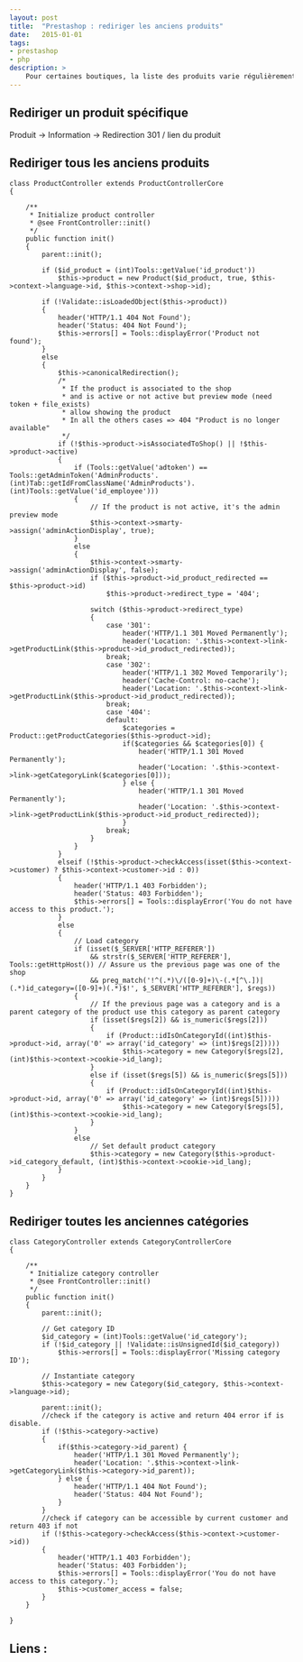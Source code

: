 ```yaml
---
layout: post
title:  "Prestashop : rediriger les anciens produits"
date:   2015-01-01
tags:
- prestashop
- php 
description: >
    Pour certaines boutiques, la liste des produits varie régulièrement : de nouveaux produits font leur apparition, et d'autres disparaissent. La suppression d'un produit pose problème en terme de référencement, en cela qu'elle génère une erreur 404. Voyons comment rediriger ces pages automatiquement.
---
```


## Rediriger un produit spécifique

Produit -> Information -> Redirection
301 / lien du produit

## Rediriger tous les anciens produits

	class ProductController extends ProductControllerCore
	{

		/**
		 * Initialize product controller
		 * @see FrontController::init()
		 */
		public function init()
		{
			parent::init();

			if ($id_product = (int)Tools::getValue('id_product'))
				$this->product = new Product($id_product, true, $this->context->language->id, $this->context->shop->id);

			if (!Validate::isLoadedObject($this->product))
			{
				header('HTTP/1.1 404 Not Found');
				header('Status: 404 Not Found');
				$this->errors[] = Tools::displayError('Product not found');
			}
			else
			{
				$this->canonicalRedirection();
				/*
				 * If the product is associated to the shop
				 * and is active or not active but preview mode (need token + file_exists)
				 * allow showing the product
				 * In all the others cases => 404 "Product is no longer available"
				 */
				if (!$this->product->isAssociatedToShop() || !$this->product->active)
				{
					if (Tools::getValue('adtoken') == Tools::getAdminToken('AdminProducts'.(int)Tab::getIdFromClassName('AdminProducts').(int)Tools::getValue('id_employee')))
					{
						// If the product is not active, it's the admin preview mode
						$this->context->smarty->assign('adminActionDisplay', true);
					}
					else
					{
						$this->context->smarty->assign('adminActionDisplay', false);
						if ($this->product->id_product_redirected == $this->product->id)
							$this->product->redirect_type = '404';

						switch ($this->product->redirect_type)
						{
							case '301':
								header('HTTP/1.1 301 Moved Permanently');
								header('Location: '.$this->context->link->getProductLink($this->product->id_product_redirected));
							break;
							case '302':
								header('HTTP/1.1 302 Moved Temporarily');
								header('Cache-Control: no-cache');
								header('Location: '.$this->context->link->getProductLink($this->product->id_product_redirected));
							break;
							case '404':
							default:
								$categories = Product::getProductCategories($this->product->id);
								if($categories && $categories[0]) {
									header('HTTP/1.1 301 Moved Permanently');
									header('Location: '.$this->context->link->getCategoryLink($categories[0]));
								} else {
									header('HTTP/1.1 301 Moved Permanently');
									header('Location: '.$this->context->link->getProductLink($this->product->id_product_redirected));
								}
							break;
						}
					}
				}
				elseif (!$this->product->checkAccess(isset($this->context->customer) ? $this->context->customer->id : 0))
				{
					header('HTTP/1.1 403 Forbidden');
					header('Status: 403 Forbidden');
					$this->errors[] = Tools::displayError('You do not have access to this product.');
				}
				else
				{
					// Load category
					if (isset($_SERVER['HTTP_REFERER'])
						&& strstr($_SERVER['HTTP_REFERER'], Tools::getHttpHost()) // Assure us the previous page was one of the shop
						&& preg_match('!^(.*)\/([0-9]+)\-(.*[^\.])|(.*)id_category=([0-9]+)(.*)$!', $_SERVER['HTTP_REFERER'], $regs))
					{
						// If the previous page was a category and is a parent category of the product use this category as parent category
						if (isset($regs[2]) && is_numeric($regs[2]))
						{
							if (Product::idIsOnCategoryId((int)$this->product->id, array('0' => array('id_category' => (int)$regs[2]))))
								$this->category = new Category($regs[2], (int)$this->context->cookie->id_lang);
						}
						else if (isset($regs[5]) && is_numeric($regs[5]))
						{
							if (Product::idIsOnCategoryId((int)$this->product->id, array('0' => array('id_category' => (int)$regs[5]))))
								$this->category = new Category($regs[5], (int)$this->context->cookie->id_lang);
						}
					}
					else
						// Set default product category
						$this->category = new Category($this->product->id_category_default, (int)$this->context->cookie->id_lang);
				}
			}
		}
	}

## Rediriger toutes les anciennes catégories

	class CategoryController extends CategoryControllerCore
	{

	    /**
	     * Initialize category controller
	     * @see FrontController::init()
	     */
	    public function init()
	    {
	        parent::init();

	        // Get category ID
	        $id_category = (int)Tools::getValue('id_category');
	        if (!$id_category || !Validate::isUnsignedId($id_category))
	            $this->errors[] = Tools::displayError('Missing category ID');

	        // Instantiate category
	        $this->category = new Category($id_category, $this->context->language->id);

	        parent::init();
	        //check if the category is active and return 404 error if is disable.
	        if (!$this->category->active)
	        {
	            if($this->category->id_parent) {
	                header('HTTP/1.1 301 Moved Permanently');
	                header('Location: '.$this->context->link->getCategoryLink($this->category->id_parent));
	            } else {
	                header('HTTP/1.1 404 Not Found');
	                header('Status: 404 Not Found');
	            }
	        }
	        //check if category can be accessible by current customer and return 403 if not
	        if (!$this->category->checkAccess($this->context->customer->id))
	        {
	            header('HTTP/1.1 403 Forbidden');
	            header('Status: 403 Forbidden');
	            $this->errors[] = Tools::displayError('You do not have access to this category.');
	            $this->customer_access = false;
	        }
	    }

	}

## Liens :
